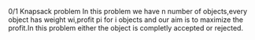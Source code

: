0/1 Knapsack problem
In this problem we have n number of objects,every object has weight wi,profit pi for i objects and our aim is to maximize the profit.In this problem either the object is completly accepted or rejected.
